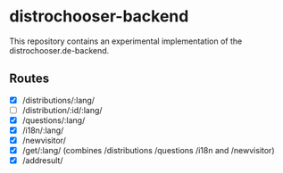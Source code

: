 # distrochooser-backend

This repository contains an experimental implementation of the distrochooser.de-backend. 


## Routes

- [x] /distributions/:lang/
- [ ] /distribution/:id/:lang/
- [x] /questions/:lang/
- [x] /i18n/:lang/
- [x] /newvisitor/
- [x] /get/:lang/ (combines /distributions /questions /i18n and /newvisitor)
- [x] /addresult/
